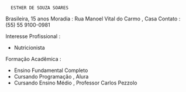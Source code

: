       ESTHER DE SOUZA SOARES
Brasileira, 15 anos 
Moradia : Rua Manoel Vital do Carmo , Casa 
Contato :(55) 55 9100-0981

Interesse Profissional :
- Nutricionista

Formação Acadêmica :
- Ensino Fundamental Completo
- Cursando Programação , Alura
- Cursando Ensino Médio , Professor Carlos Pezzolo

